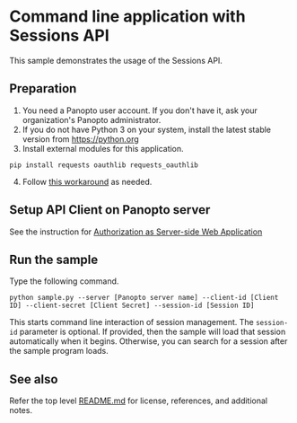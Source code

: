 # Command line application with Sessions API
This sample demonstrates the usage of the Sessions API.

## Preparation
1. You need a Panopto user account. If you don't have it, ask your organization's Panopto administrator.
2. If you do not have Python 3 on your system, install the latest stable version from https://python.org
3. Install external modules for this application.
```
pip install requests oauthlib requests_oauthlib
```
4. Follow [this workaround](../README.md#An-issue-with-urllib3) as needed.

## Setup API Client on Panopto server
See the instruction for [Authorization as Server-side Web Application](../auth-server-side-web-app/README.md)

## Run the sample
Type the following command.
```
python sample.py --server [Panopto server name] --client-id [Client ID] --client-secret [Client Secret] --session-id [Session ID]
```
This starts command line interaction of session management. The `session-id` parameter is optional. If provided, then the sample will
load that session automatically when it begins. Otherwise, you can search for a session after the sample program loads.

## See also
Refer the top level [README.md](../README.md) for license, references, and additional notes.
